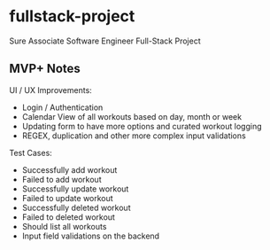 # fullstack-project
Sure Associate Software Engineer Full-Stack Project

## MVP+ Notes

UI / UX Improvements:

- Login / Authentication
- Calendar View of all workouts based on day, month or week
- Updating form to have more options and curated workout logging
- REGEX, duplication and other more complex input validations

Test Cases:

- Successfully add workout
- Failed to add workout
- Successfully update workout
- Failed to update workout
- Successfully deleted workout
- Failed to deleted workout
- Should list all workouts
- Input field validations on the backend
